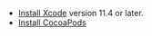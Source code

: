 - [Install Xcode](https://developer.apple.com/xcode/downloads/) version 11.4 or later.
- [Install CocoaPods](https://guides.cocoapods.org/)